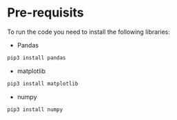 # Pre-requisits
To run the code you need to install the following libraries:
- Pandas
```py
pip3 install pandas
```
- matplotlib
```py
pip3 install matplotlib
```
- numpy
```py
pip3 install numpy
